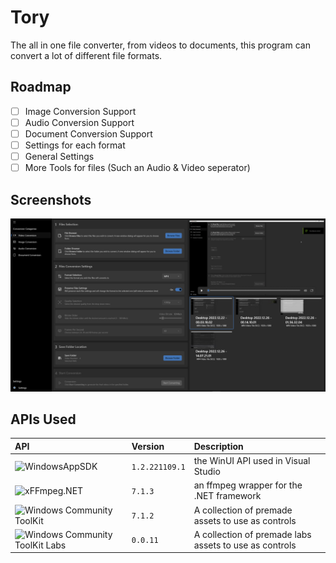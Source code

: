 # Tory
The all in one file converter, from videos to documents, this program can convert a lot of different file formats.


## Roadmap

- [ ] Image Conversion Support
- [ ] Audio Conversion Support
- [ ] Document Conversion Support
- [ ] Settings for each format
- [ ] General Settings
- [ ] More Tools for files (Such an Audio & Video seperator)
## Screenshots

![Video Conversion Section](/Screenshots/VideoConversion.png)


## APIs Used

| API | Version     | Description                |
| :-------- | :------- | :------------------------- |
| ![WindowsAppSDK](https://github.com/microsoft/windowsappsdk) | `1.2.221109.1` | the WinUI API used in Visual Studio |
| ![xFFmpeg.NET](https://github.com/cmxl/FFmpeg.NET) | `7.1.3` | an ffmpeg wrapper for the .NET framework |
| ![Windows Community ToolKit](https://github.com/CommunityToolkit/WindowsCommunityToolkit) | `7.1.2` | A collection of premade assets to use as controls |
| ![Windows Community ToolKit Labs](https://github.com/CommunityToolkit/Labs-Windows) | `0.0.11` | A collection of premade labs assets to use as controls |
